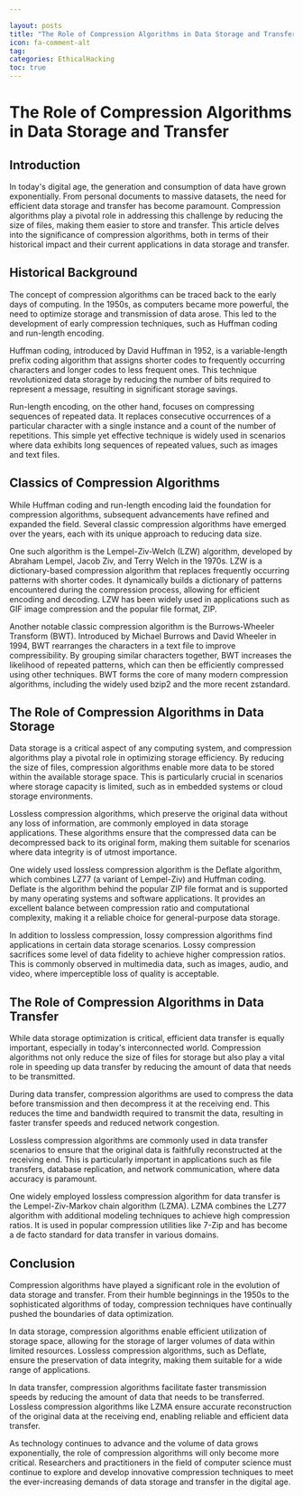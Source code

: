 ```yaml
---

layout: posts
title: "The Role of Compression Algorithms in Data Storage and Transfer"
icon: fa-comment-alt
tag:      
categories: EthicalHacking
toc: true
---
```




# The Role of Compression Algorithms in Data Storage and Transfer

## Introduction

In today's digital age, the generation and consumption of data have grown exponentially. From personal documents to massive datasets, the need for efficient data storage and transfer has become paramount. Compression algorithms play a pivotal role in addressing this challenge by reducing the size of files, making them easier to store and transfer. This article delves into the significance of compression algorithms, both in terms of their historical impact and their current applications in data storage and transfer.

## Historical Background

The concept of compression algorithms can be traced back to the early days of computing. In the 1950s, as computers became more powerful, the need to optimize storage and transmission of data arose. This led to the development of early compression techniques, such as Huffman coding and run-length encoding.

Huffman coding, introduced by David Huffman in 1952, is a variable-length prefix coding algorithm that assigns shorter codes to frequently occurring characters and longer codes to less frequent ones. This technique revolutionized data storage by reducing the number of bits required to represent a message, resulting in significant storage savings.

Run-length encoding, on the other hand, focuses on compressing sequences of repeated data. It replaces consecutive occurrences of a particular character with a single instance and a count of the number of repetitions. This simple yet effective technique is widely used in scenarios where data exhibits long sequences of repeated values, such as images and text files.

## Classics of Compression Algorithms

While Huffman coding and run-length encoding laid the foundation for compression algorithms, subsequent advancements have refined and expanded the field. Several classic compression algorithms have emerged over the years, each with its unique approach to reducing data size.

One such algorithm is the Lempel-Ziv-Welch (LZW) algorithm, developed by Abraham Lempel, Jacob Ziv, and Terry Welch in the 1970s. LZW is a dictionary-based compression algorithm that replaces frequently occurring patterns with shorter codes. It dynamically builds a dictionary of patterns encountered during the compression process, allowing for efficient encoding and decoding. LZW has been widely used in applications such as GIF image compression and the popular file format, ZIP.

Another notable classic compression algorithm is the Burrows-Wheeler Transform (BWT). Introduced by Michael Burrows and David Wheeler in 1994, BWT rearranges the characters in a text file to improve compressibility. By grouping similar characters together, BWT increases the likelihood of repeated patterns, which can then be efficiently compressed using other techniques. BWT forms the core of many modern compression algorithms, including the widely used bzip2 and the more recent zstandard.

## The Role of Compression Algorithms in Data Storage

Data storage is a critical aspect of any computing system, and compression algorithms play a pivotal role in optimizing storage efficiency. By reducing the size of files, compression algorithms enable more data to be stored within the available storage space. This is particularly crucial in scenarios where storage capacity is limited, such as in embedded systems or cloud storage environments.

Lossless compression algorithms, which preserve the original data without any loss of information, are commonly employed in data storage applications. These algorithms ensure that the compressed data can be decompressed back to its original form, making them suitable for scenarios where data integrity is of utmost importance.

One widely used lossless compression algorithm is the Deflate algorithm, which combines LZ77 (a variant of Lempel-Ziv) and Huffman coding. Deflate is the algorithm behind the popular ZIP file format and is supported by many operating systems and software applications. It provides an excellent balance between compression ratio and computational complexity, making it a reliable choice for general-purpose data storage.

In addition to lossless compression, lossy compression algorithms find applications in certain data storage scenarios. Lossy compression sacrifices some level of data fidelity to achieve higher compression ratios. This is commonly observed in multimedia data, such as images, audio, and video, where imperceptible loss of quality is acceptable.

## The Role of Compression Algorithms in Data Transfer

While data storage optimization is critical, efficient data transfer is equally important, especially in today's interconnected world. Compression algorithms not only reduce the size of files for storage but also play a vital role in speeding up data transfer by reducing the amount of data that needs to be transmitted.

During data transfer, compression algorithms are used to compress the data before transmission and then decompress it at the receiving end. This reduces the time and bandwidth required to transmit the data, resulting in faster transfer speeds and reduced network congestion.

Lossless compression algorithms are commonly used in data transfer scenarios to ensure that the original data is faithfully reconstructed at the receiving end. This is particularly important in applications such as file transfers, database replication, and network communication, where data accuracy is paramount.

One widely employed lossless compression algorithm for data transfer is the Lempel-Ziv-Markov chain algorithm (LZMA). LZMA combines the LZ77 algorithm with additional modeling techniques to achieve high compression ratios. It is used in popular compression utilities like 7-Zip and has become a de facto standard for data transfer in various domains.

## Conclusion

Compression algorithms have played a significant role in the evolution of data storage and transfer. From their humble beginnings in the 1950s to the sophisticated algorithms of today, compression techniques have continually pushed the boundaries of data optimization.

In data storage, compression algorithms enable efficient utilization of storage space, allowing for the storage of larger volumes of data within limited resources. Lossless compression algorithms, such as Deflate, ensure the preservation of data integrity, making them suitable for a wide range of applications.

In data transfer, compression algorithms facilitate faster transmission speeds by reducing the amount of data that needs to be transferred. Lossless compression algorithms like LZMA ensure accurate reconstruction of the original data at the receiving end, enabling reliable and efficient data transfer.

As technology continues to advance and the volume of data grows exponentially, the role of compression algorithms will only become more critical. Researchers and practitioners in the field of computer science must continue to explore and develop innovative compression techniques to meet the ever-increasing demands of data storage and transfer in the digital age.
